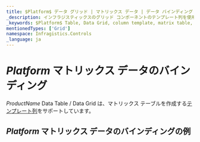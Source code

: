 ```yaml
---
title: $Platform$ データ グリッド | マトリックス データ | データ バインディング | インフラジスティックス
_description: インフラジスティックスのグリッド コンポーネントのテンプレート列を使用してマトリックス テーブルを作成します。$ProductName$ テーブルのサンプルを是非お試しください!
_keywords: $Platform$ Table, Data Grid, column template, matrix table, $ProductName$, data binding, Infragistics, $Platform$ テーブル, データ グリッド, 列テンプレート, マトリックス テーブル, データ バインディング, インフラジスティックス
mentionedTypes: ['Grid']
namespace: Infragistics.Controls
_language: ja
---
```


# $Platform$ マトリックス データのバインディング

$ProductName$ Data Table / Data Grid は、マトリックス テーブルを作成する[テンプレート列](data-grid-column-types.md#テンプレート列)をサポートしています。

## $Platform$ マトリックス データのバインディングの例


<code-view style="height: 600px"
           data-demos-base-url="{environment:dvDemosBaseUrl}"
           iframe-src="{environment:dvDemosBaseUrl}/grids/data-grid-type-matrix-table"
           alt="$Platform$ マトリックス データのバインディングの例"
           github-src="grids/data-grid/type-matrix-table">
</code-view>


